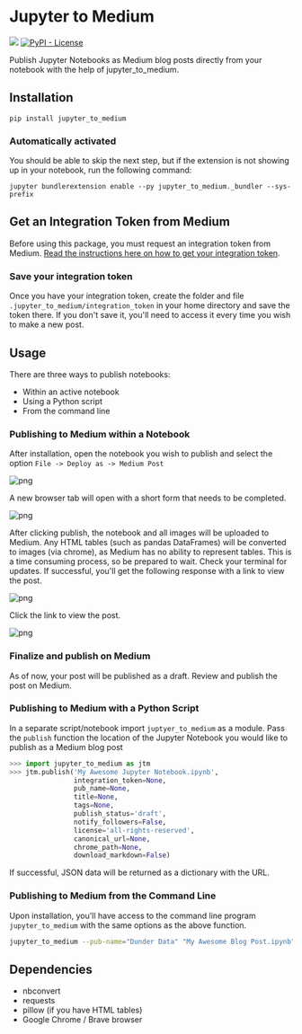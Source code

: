 # Jupyter to Medium

[![](https://img.shields.io/pypi/v/jupyter_to_medium)](https://pypi.org/project/jupyter_to_medium)
[![PyPI - License](https://img.shields.io/pypi/l/jupyter_to_medium)](LICENSE)

Publish Jupyter Notebooks as Medium blog posts directly from your notebook with the help of jupyter_to_medium.

## Installation

`pip install jupyter_to_medium`

### Automatically activated

You should be able to skip the next step, but if the extension is not showing up in your notebook, run the following command:

`jupyter bundlerextension enable --py jupyter_to_medium._bundler --sys-prefix`

## Get an Integration Token from Medium

Before using this package, you must request an integration token from Medium. [Read the instructions here on how to get your integration token](https://github.com/Medium/medium-api-docs).

### Save your integration token

Once you have your integration token, create the folder and file `.jupyter_to_medium/integration_token` in your home directory and save the token there. If you don't save it, you'll need to access it every time you wish to make a new post.

## Usage

There are three ways to publish notebooks:

* Within an active notebook
* Using a Python script
* From the command line

### Publishing to Medium within a Notebook

After installation, open the notebook you wish to publish and select the option `File -> Deploy as -> Medium Post`

![png](docs/images/menu_option.png)

A new browser tab will open with a short form that needs to be completed.

![png](docs/images/form.png)

After clicking publish, the notebook and all images will be uploaded to Medium. Any HTML tables (such as pandas DataFrames) will be converted to images (via chrome), as Medium has no ability to represent tables. This is a time consuming process, so be prepared to wait. Check your terminal for updates. If successful, you'll get the following response with a link to view the post.

![png](docs/images/success.png)

Click the link to view the post.

![png](docs/images/post.png)

### Finalize and publish on Medium

As of now, your post will be published as a draft. Review and publish the post on Medium.

### Publishing to Medium with a Python Script

In a separate script/notebook import `juptyer_to_medium` as a module. Pass the `publish` function the location of the Jupyter Notebook you would like to publish as a Medium blog post

```python
>>> import jupyter_to_medium as jtm
>>> jtm.publish('My Awesome Jupyter Notebook.ipynb',
                integration_token=None,
                pub_name=None,
                title=None,
                tags=None,
                publish_status='draft',
                notify_followers=False,
                license='all-rights-reserved',
                canonical_url=None,
                chrome_path=None,
                download_markdown=False)
```

If successful, JSON data will be returned as a dictionary with the URL.

### Publishing to Medium from the Command Line

Upon installation, you'll have access to the command line program `jupyter_to_medium` with the same options as the above function.

```bash
jupyter_to_medium --pub-name="Dunder Data" "My Awesome Blog Post.ipynb"
```

## Dependencies

* nbconvert
* requests
* pillow (if you have HTML tables)
* Google Chrome / Brave browser

